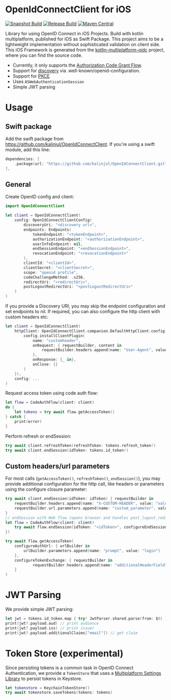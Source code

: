 # OpenIdConnectClient for iOS
[![Snapshot Build](https://img.shields.io/github/actions/workflow/status/kalinjul/kotlin-multiplatform-oidc/develop.yml?label=snapshot)]((https://github.com/kalinjul/kotlin-multiplatform-oidc/actions/workflows/develop.yml))
[![Release Build](https://img.shields.io/github/actions/workflow/status/kalinjul/kotlin-multiplatform-oidc/main.yml?label=release)]((https://github.com/kalinjul/kotlin-multiplatform-oidc/actions/workflows/main.yml))
[![Maven Central](https://img.shields.io/maven-central/v/io.github.kalinjul.kotlin.multiplatform/oidc-appsupport)](https://repo1.maven.org/maven2/io/github/kalinjul/kotlin/multiplatform/oidc-appsupport/)

Library for using OpenID Connect in iOS Projects. Build with kotlin multiplatform, published for iOS as Swift Package.
This project aims to be a lightweight implementation without sophisticated validation on client side.
This iOS Framework is generated from the [kotlin-multiplatform-oidc](https://github.com/kalinjul/kotlin-multiplatform-oidc) project, where you can find the source code.

- Currently, it only supports the [Authorization Code Grant Flow](https://datatracker.ietf.org/doc/html/rfc6749#section-4.1).
- Support for [discovery](https://openid.net/specs/openid-connect-discovery-1_0.html) via .well-known/openid-configuration.
- Support for [PKCE](https://datatracker.ietf.org/doc/html/rfc7636)
- Uses ```ASWebAuthenticationSession```
- Simple JWT parsing

# Usage
## Swift package
Add the swift package from https://github.com/kalinjul/OpenIdConnectClient.
If you're using a swift module, add this line:
```swift
dependencies: [
    .package(url: "https://github.com/kalinjul/OpenIdConnectClient.git", exact: "<version>")
],
```

## General
Create OpenID config and client:
```swift
import OpenIdConnectClient

let client = OpenIdConnectClient(
    config: OpenIdConnectClientConfig(
        discoveryUri: "<discovery url>",
        endpoints: Endpoints(
            tokenEndpoint: "<tokenEndpoint>",
            authorizationEndpoint: "<authorizationEndpoint>",
            userInfoEndpoint: nil,
            endSessionEndpoint: "<endSessionEndpoint>",
            revocationEndpoint: "<revocationEndpoint>"
        ),
        clientId: "<clientId>",
        clientSecret: "<clientSecret>",
        scope: "openid profile",
        codeChallengeMethod: .s256,
        redirectUri: "<redirectUri>",
        postLogoutRedirectUri: "<postLogoutRedirectUri>"
    )
)
```
If you provide a Discovery URI, you may skip the endpoint configuration and set endpoints to nil.
If required, you can also configure the http client with custom headers etc:

```swift
let client = OpenIdConnectClient(
    httpClient: OpenIdConnectClient.companion.DefaultHttpClient.config(block: { config in
        config.installClientPlugin(
            name: "customheader",
            onRequest: { requestBuilder, content in
                requestBuilder.headers.append(name: "User-Agent", value: "oidcclient")
            },
            onResponse: {_ in},
            onClose: {}
        )
    }),
    config: ...
)
```

Request access token using code auth flow:
```swift 
let flow = CodeAuthFlow(client: client)
do {
    let tokens = try await flow.getAccessToken()
} catch {
    print(error)
}
```

Perform refresh or endSession:
```swift
try await client.refreshToken(refreshToken: tokens.refresh_token!)
try await client.endSession(idToken: tokens.id_token!)
```

## Custom headers/url parameters
For most calls (```getAccessToken()```, ```refreshToken()```, ```endSession()```), you may provide
additional configuration for the http call, like headers or parameters using the configure closure parameter:

```swift
try await client.endSession(idToken: idToken) { requestBuilder in
    requestBuilder.headers.append(name: "X-CUSTOM-HEADER", value: "value")
    requestBuilder.url.parameters.append(name: "custom_parameter", value: "value")
}
// endSession with Web flow (opens browser and handles post_logout_redirect_uri redirect)
let flow = CodeAuthFlow(client: client)
    try await flow.endSession(idToken: "<idToken>", configureEndSessionUrl: { urlBuilder in
})
```

```swift
try await flow.getAccessToken(
    configureAuthUrl: { urlBuilder in
        urlBuilder.parameters.append(name: "prompt", value: "login")
    },
    configureTokenExchange: { requestBuilder in
            requestBuilder.headers.append(name: "additionalHeaderField", value: "value")
    }
)
```

# JWT Parsing
We provide simple JWT parsing:
```swift
let jwt = tokens.id_token.map { try! JwtParser.shared.parse(from: $0) }
print(jwt?.payload.aud) // print audience
print(jwt?.payload.iss) // print issuer
print(jwt?.payload.additionalClaims["email"]) // get claim
```

# Token Store (experimental)
Since persisting tokens is a common task in OpenID Connect Authentication, we provide a
```TokenStore``` that uses a [Multiplatform Settings Library](https://github.com/russhwolf/multiplatform-settings)
to persist tokens in Keystore.
```swift
let tokenstore = KeychainTokenStore()
try await tokenstore.saveTokens(tokens: tokens)
```
